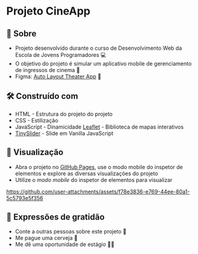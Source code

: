 # Projeto CineApp

## 🚀 Sobre
- Projeto desenvolvido durante o curso de Desenvolvimento Web da Escola de Jovens Programadores 💻
- O objetivo do projeto é simular um aplicativo mobile de gerenciamento de ingressos de cinema 🎫
- Figma: [Auto Layout Theater App](https://www.figma.com/community/file/842917001273016668/auto-layout-theater-app-video-tutorial-old-version?searchSessionId=lyxemjdx-bwcvu84a66) 🎨

## 🛠️ Construído com
- HTML - Estrutura do projeto do projeto
- CSS - Estilização
- JavaScript - Dinamicidade
   [Leaflet](https://leafletjs.com/) - Biblioteca de mapas interativos
- [TinySlider](https://github.com/ganlanyuan/tiny-slider) - Slide em Vanilla JavaScript

## 📱 Visualização
- Abra o projeto no [GitHub Pages](https://ajuteixeira.github.io/cine-app/), use o modo mobile do inspetor de elementos e explore as diversas visualizações do projeto
- Utilize o *modo mobile* do inspetor de elementos para visualizar

https://github.com/user-attachments/assets/f78e3836-e769-44ee-80a1-5c5793e5f356

## 🎁 Expressões de gratidão
- Conte a outras pessoas sobre este projeto 📢
- Me pague uma cerveja 🍺
- Me dê uma oportunidade de estágio 👩‍💻
